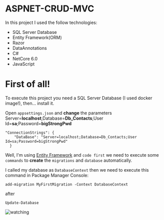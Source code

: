 # ASPNET-CRUD-MVC

In this project I used the follow technologies:
- SQL Server Database
- Entity Framework(ORM)
- Razor
- DataAnnotations
- C#
- NetCore 6.0
- JavaScript

# First of all!

To execute this project you need a SQL Server Database (I used docker image!), then... install it.

Open `appsettings.json` and **change** the parameters Server=**localhost**;Database=**Db_Contacts**;User Id=**sa**;Password=**bigStrongPwd**
```
"ConnectionStrings": {
    "DataBase": "Server=localhost;Database=Db_Contacts;User Id=sa;Password=bigStrongPwd"
  }
```

Well, I'm using [Entity Framework](https://www.entityframeworktutorial.net/efcore/entity-framework-core-migration.aspx) and `code first` we need to execute some `commands` to **create** the `migrations` and `database` automatically.

I called my database as `DatabaseContext` then we need to execute this command in Package Manager Console:

`add-migration MyFirstMigration -Context DatabaseContext` 

after

`Update-Database`




![watching](images/aspnet-mvc-sqlserver.gif)